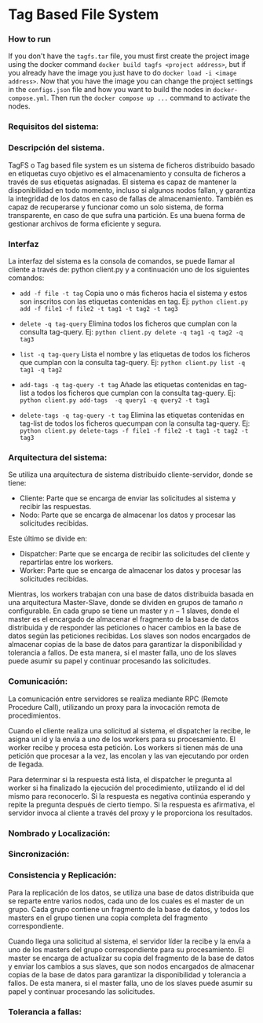# Tag Based File System

### How to run

If you don't have the `tagfs.tar` file, you must first create the project image using the docker command `docker build tagfs <project address>`, but if you already have the image you just have to do `docker load -i <image address>`.
Now that you have the image you can change the project settings in the `configs.json` file and how you want to build the nodes in `docker-compose.yml`. Then run the `docker compose up ...` command to activate the nodes.

### Requisitos del sistema:



### Descripción del sistema.

TagFS o Tag based file system es un sistema de ficheros distribuido basado en etiquetas cuyo objetivo es el almacenamiento y consulta de ficheros a través de sus etiquetas asignadas.
El sistema es capaz de mantener la disponibilidad en todo momento, incluso si algunos nodos fallan, y garantiza la integridad de los datos en caso de fallas de almacenamiento. También es capaz de recuperarse y funcionar como un solo sistema, de forma transparente, en caso de que sufra una partición. Es una buena forma de gestionar archivos de forma eficiente y segura.

### Interfaz

La interfaz del sistema es la consola de comandos, se puede llamar al cliente a través de: python client.py y a continuación uno de los siguientes comandos:

- `add -f file -t tag`
  Copia uno o más ficheros hacia el sistema y estos son inscritos con las etiquetas contenidas en tag.
  Ej: `python client.py add -f file1 -f file2 -t tag1 -t tag2 -t tag3`

- `delete -q tag-query`
  Elimina todos los ficheros que cumplan con la consulta tag-query.
  Ej: `python client.py delete -q tag1 -q tag2 -q tag3`

- `list -q tag-query`
  Lista el nombre y las etiquetas de todos los ficheros que cumplan con
  la consulta tag-query.
  Ej: `python client.py list -q tag1 -q tag2`

- `add-tags -q tag-query -t tag`
  Añade las etiquetas contenidas en tag-list a todos los ficheros que cumplan con la consulta tag-query.
  Ej: `python client.py add-tags  -q query1 -q query2 -t tag1`

- `delete-tags -q tag-query -t tag`
  Elimina las etiquetas contenidas en tag-list de todos los ficheros quecumpan con la consulta tag-query.
  Ej: `python client.py delete-tags -f file1 -f file2 -t tag1 -t tag2 -t tag3`

### Arquitectura del sistema:

Se utiliza una arquitectura de sistema distribuido cliente-servidor, donde se tiene:
- Cliente: Parte que se encarga de enviar las solicitudes al sistema y recibir las respuestas.
- Nodo: Parte que se encarga de almacenar los datos y procesar las solicitudes recibidas.

Este último se divide en:
- Dispatcher: Parte que se encarga de recibir las solicitudes del cliente y repartirlas entre los workers.
- Worker: Parte que se encarga de almacenar los datos y procesar las solicitudes recibidas.

Mientras, los workers trabajan con una base de datos distribuida basada en una arquitectura Master-Slave, donde se dividen en grupos de tamaño $n$ configurable. En cada grupo se tiene un master y $n-1$ slaves, donde el master es el encargado de almacenar el fragmento de la base de datos distribuida y de responder las peticiones o hacer cambios en la base de datos según las peticiones recibidas. Los slaves son nodos encargados de almacenar copias de la base de datos para garantizar la disponibilidad y tolerancia a fallos. De esta manera, si el master falla, uno de los slaves puede asumir su papel y continuar procesando las solicitudes.
 

### Comunicación:

La comunicación entre servidores se realiza mediante RPC (Remote Procedure Call), utilizando un proxy para la invocación remota de procedimientos.

Cuando el cliente realiza una solicitud al sistema, el dispatcher la recibe, le asigna un id y la envía a uno de los workers para su procesamiento. El worker recibe y procesa esta petición. Los workers si tienen más de una petición que procesar a la vez, las encolan y las van ejecutando por orden de llegada.

Para determinar si la respuesta está lista, el dispatcher le pregunta al worker si ha finalizado la ejecución del procedimiento, utilizando el id del mismo para reconocerlo. Si la respuesta es negativa continúa esperando y repite la pregunta después de cierto tiempo. Si la respuesta es afirmativa, el servidor invoca al cliente a través del proxy y le proporciona los resultados.



### Nombrado y Localización:


### Sincronización:


### Consistencia y Replicación:

Para la replicación de los datos, se utiliza una base de datos distribuida que se reparte entre varios nodos, cada uno de los cuales es el master de un grupo. Cada grupo contiene un fragmento de la base de datos, y todos los masters en el grupo tienen una copia completa del fragmento correspondiente.

Cuando llega una solicitud al sistema, el servidor líder la recibe y la envía a uno de los masters del grupo correspondiente para su procesamiento. El master se encarga de actualizar su copia del fragmento de la base de datos y enviar los cambios a sus slaves, que son nodos encargados de almacenar copias de la base de datos para garantizar la disponibilidad y tolerancia a fallos. De esta manera, si el master falla, uno de los slaves puede asumir su papel y continuar procesando las solicitudes.


### Tolerancia a fallas:
